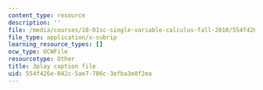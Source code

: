 ```yaml
---
content_type: resource
description: ''
file: /media/courses/18-01sc-single-variable-calculus-fall-2010/554f426e042c5ae7786c3efba3e0f2ea_HgEqXhsIq_g.srt
file_type: application/x-subrip
learning_resource_types: []
ocw_type: OCWFile
resourcetype: Other
title: 3play caption file
uid: 554f426e-042c-5ae7-786c-3efba3e0f2ea
---
```


